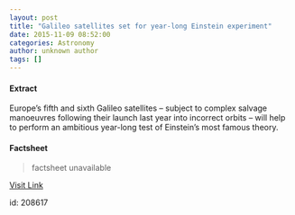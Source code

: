 ```yaml
---
layout: post
title: "Galileo satellites set for year-long Einstein experiment"
date: 2015-11-09 08:52:00
categories: Astronomy
author: unknown author
tags: []
---
```



#### Extract
>
								
		
Europe’s fifth and sixth Galileo satellites – subject to complex salvage manoeuvres following their launch last year into incorrect orbits – will help to perform an ambitious year-long test of Einstein’s most famous theory.

	

#### Factsheet
>factsheet unavailable

[Visit Link](http://www.esa.int/Our_Activities/Navigation/Galileo_satellites_set_for_year-long_Einstein_experiment)

id:  208617
